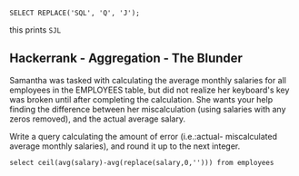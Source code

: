 ```
SELECT REPLACE('SQL', 'Q', 'J');
```

this prints `SJL`


Hackerrank - Aggregation - The Blunder
---
Samantha was tasked with calculating the average monthly salaries for all employees in the EMPLOYEES table, but did not realize her keyboard's  key was broken until after completing the calculation. She wants your help finding the difference between her miscalculation (using salaries with any zeros removed), and the actual average salary.

Write a query calculating the amount of error (i.e.:actual- miscalculated  average monthly salaries), and round it up to the next integer.



```
select ceil(avg(salary)-avg(replace(salary,0,''))) from employees
```
